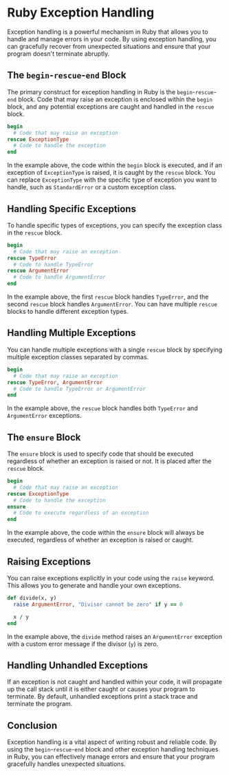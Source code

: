 # Ruby Exception Handling

Exception handling is a powerful mechanism in Ruby that allows you to handle and manage errors in your code. By using exception handling, you can gracefully recover from unexpected situations and ensure that your program doesn't terminate abruptly.

## The `begin`-`rescue`-`end` Block

The primary construct for exception handling in Ruby is the `begin`-`rescue`-`end` block. Code that may raise an exception is enclosed within the `begin` block, and any potential exceptions are caught and handled in the `rescue` block.

```ruby
begin
  # Code that may raise an exception
rescue ExceptionType
  # Code to handle the exception
end
```

In the example above, the code within the `begin` block is executed, and if an exception of `ExceptionType` is raised, it is caught by the `rescue` block. You can replace `ExceptionType` with the specific type of exception you want to handle, such as `StandardError` or a custom exception class.

## Handling Specific Exceptions

To handle specific types of exceptions, you can specify the exception class in the `rescue` block.

```ruby
begin
  # Code that may raise an exception
rescue TypeError
  # Code to handle TypeError
rescue ArgumentError
  # Code to handle ArgumentError
end
```

In the example above, the first `rescue` block handles `TypeError`, and the second `rescue` block handles `ArgumentError`. You can have multiple `rescue` blocks to handle different exception types.

## Handling Multiple Exceptions

You can handle multiple exceptions with a single `rescue` block by specifying multiple exception classes separated by commas.

```ruby
begin
  # Code that may raise an exception
rescue TypeError, ArgumentError
  # Code to handle TypeError or ArgumentError
end
```

In the example above, the `rescue` block handles both `TypeError` and `ArgumentError` exceptions.

## The `ensure` Block

The `ensure` block is used to specify code that should be executed regardless of whether an exception is raised or not. It is placed after the `rescue` block.

```ruby
begin
  # Code that may raise an exception
rescue ExceptionType
  # Code to handle the exception
ensure
  # Code to execute regardless of an exception
end
```

In the example above, the code within the `ensure` block will always be executed, regardless of whether an exception is raised or caught.

## Raising Exceptions

You can raise exceptions explicitly in your code using the `raise` keyword. This allows you to generate and handle your own exceptions.

```ruby
def divide(x, y)
  raise ArgumentError, "Divisor cannot be zero" if y == 0

  x / y
end
```

In the example above, the `divide` method raises an `ArgumentError` exception with a custom error message if the divisor (`y`) is zero.

## Handling Unhandled Exceptions

If an exception is not caught and handled within your code, it will propagate up the call stack until it is either caught or causes your program to terminate. By default, unhandled exceptions print a stack trace and terminate the program.

## Conclusion

Exception handling is a vital aspect of writing robust and reliable code. By using the `begin`-`rescue`-`end` block and other exception handling techniques in Ruby, you can effectively manage errors and ensure that your program gracefully handles unexpected situations.
